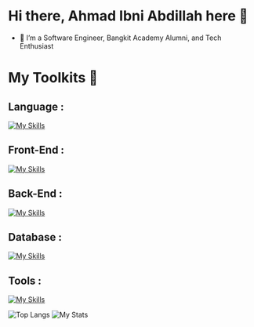 # Hi there, Ahmad Ibni Abdillah here 👋

- 🔭 I’m a Software Engineer, Bangkit Academy Alumni, and Tech Enthusiast

# My Toolkits :wrench:
## Language :
[![My Skills](https://skillicons.dev/icons?i=js,ts,php)](https://skillicons.dev)

## Front-End :
[![My Skills](https://skillicons.dev/icons?i=tailwind,bootstrap,react,nextjs)](https://skillicons.dev)

## Back-End :
[![My Skills](https://skillicons.dev/icons?i=nodejs,express,laravel)](https://skillicons.dev)

## Database :
[![My Skills](https://skillicons.dev/icons?i=mysql,mongodb,sqlite,firebase)](https://skillicons.dev)

## Tools :
[![My Skills](https://skillicons.dev/icons?i=figma,git)](https://skillicons.dev)

![Top Langs](https://github-readme-stats.vercel.app/api/top-langs/?username=ahmadibni&layout=compact) 
![My Stats](https://github-readme-stats.vercel.app/api?username=ahmadibni&show_icons=true&theme=default#gh-light-mode-only)
<!--
**ahmadibni/ahmadibni** is a ✨ _special_ ✨ repository because its `README.md` (this file) appears on your GitHub profile.

Here are some ideas to get you started:

- 🔭 I’m currently working on Software Engineer...
- 🌱 I’m currently learning MERN Stack and Flutter...
- 👯 I’m looking to collaborate on ...
- 🤔 I’m looking for help with ...
- 💬 Ask me about ...
- 📫 How to reach me: ...
- 😄 Pronouns: ...
- ⚡ Fun fact: ...
-->
